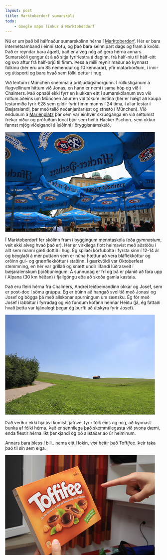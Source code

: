```yaml
---
layout: post
title: Marktoberdorf sumarskóli
todo:
    - Google maps linkur á Marktoberdorf
---
```

Nú er um það bil hálfnaður sumarskólinn hérna í [Marktoberdorf](). Hér er bara internetsamband
í einni stofu, og það bara seinnipart dags og fram á kvöld. Það er reyndar bara ágætt,
það er alveg nóg að gera hérna annars. Sumarskóli gengur út á að sitja fyrirlestra
á daginn, frá hálf-níu til hálf-eitt og svo aftur frá hálf-þrjú til fimm. Þess á milli
reynir maður að kynnast fólkinu (hér eru um 85 nemendur og 10 kennarar), yfir matarborðum,
í inni- og útisporti og bara hvað sem fólki dettur í hug.

Við lentum í München snemma á þriðjudagsmorgunn. Í rúllustiganum á flugvellinum hittum við
Jonas, en hann er nemi í sama hóp og við í Chalmers. Það opnaði ekki fyrr en klukkan eitt í
sumarskólanum svo við röltum aðeins um München áður en við tókum lestina (hér er hægt að
kaupa lestarmiða fyrir €28 sem gildir fyrir fimm manns í 24 tíma, í allar lestar í
Bæjaralandi, þar með talið neðanjarðarlest og strætó í München). Við enduðum á 
[Marienplatz]()
þar sem var einhver skrúðganga en við settumst frekar niður og prófuðum local bjór sem
heitir Hacker Pschorr, sem okkur fannst mjög viðeigandi á leiðinni í öryggisnámskeið.

![Á Marienplatz í München](/photos/hacker.jpg)

Í Marktoberdorf fer skólinn fram í byggingum menntaskóla (eða *gymnasium*, veit ekki alveg
hvað það er). Hér er virkilega flott heimavist með aðstöðu í allt sem manni gæti dottið í
hug. Ég spilaði körfubolta í fyrsta sinn í 12-14 ár og beyglaði á mér puttann sem er núna
hættur að vera bláflekkóttur og orðinn gul- og grænflekkóttur í staðinn. Í gærkvöldi var
Oktoberfest stemmning, en hér var grillað og snætt undir lifandi 
lúðrasveit í bæjaralenskum þjóðbúningum.
Á sunnudag er frí og þá er planið að fara upp í Alpana (30 km héðan) í fjallgöngu
eða að skoða gamla kastala. 

Það eru fleiri hérna frá Chalmers, Andrei leiðbeinandinn okkar og Josef, sem er post-doc
í sömu grúppu. Ég er búinn að hangað svolítið með Jonasi og Josef og bögga þá með allskonar
spurningum um sænsku. 
Ég fór með Josef í labbitúr í fyrradag og við fundum kofann
hennar Heiðu (já, ég fattaði hvað þetta var kjánalegt þegar ég þurfti að útskýra fyrir Josef).

![Þetta er ekki kofinn hennar Heiðu](/photos/marktoberdorf-tun.jpg)

Það verður ekki hjá því komist, jafnvel
fyrir fólk eins og mig, að kynnast bunka af fólki hérna. Það er sennilega það skemmtilegasta
við svona dæmi, enda flestir hérna líkt þenkjandi og þó allstaðar að úr heiminum.

Annars bara bless í bili.. nema eitt í lokin, *víst* heitir það Toff*if*ee. Þeir taka
það til sín sem eiga.

![Sönnunargagn nr. 1](/photos/toffifee.jpg)


